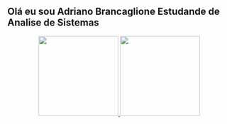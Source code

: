 ## Olá eu sou Adriano Brancaglione Estudande de Analise de Sistemas

<div align="center">
  <a href="https://github.com/adrianobrancaglione">
  <img height="180em" src="https://github-readme-stats.vercel.app/api?username=adrianobrancaglione&show_icons=true&theme=dracula&include_all_commits=true&count_private=true"/>
  <img height="180em" src="https://github-readme-stats.vercel.app/api/top-langs/?username=adrianobrancaglione&layout=compact&langs_count=7&theme=dracula"/>
</div>
